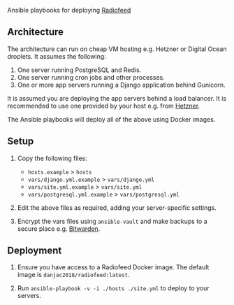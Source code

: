 Ansible playbooks for deploying [Radiofeed](https://github.com/danjac/radiofeed-app)

## Architecture

The architecture can run on cheap VM hosting e.g. Hetzner or Digital Ocean droplets. It assumes the following:

1. One server running PostgreSQL and Redis.
2. One server running cron jobs and other processes.
3. One or more app servers running a Django application behind Gunicorn.

It is assumed you are deploying the app servers behind a load balancer. It is recommended to use one provided by your host e.g. from [Hetzner](https://www.hetzner.com/cloud/load-balancer/).

The Ansible playbooks will deploy all of the above using Docker images.

## Setup

1. Copy the following files:

    * `hosts.example` > `hosts`
    * `vars/django.yml.example` > `vars/django.yml`
    * `vars/site.yml.example` > `vars/site.yml`
    * `vars/postgresql.yml.example` > `vars/postgresql.yml`

2. Edit the above files as required, adding your server-specific settings.
3. Encrypt the vars files using `ansible-vault` and make backups to a secure place e.g. [Bitwarden](https://bitwarden.com/).

## Deployment

1. Ensure you have access to a Radiofeed Docker image. The default image is `danjac2018/radiofeed:latest`.

2. Run `ansible-playbook -v -i ./hosts ./site.yml` to deploy to your servers.
